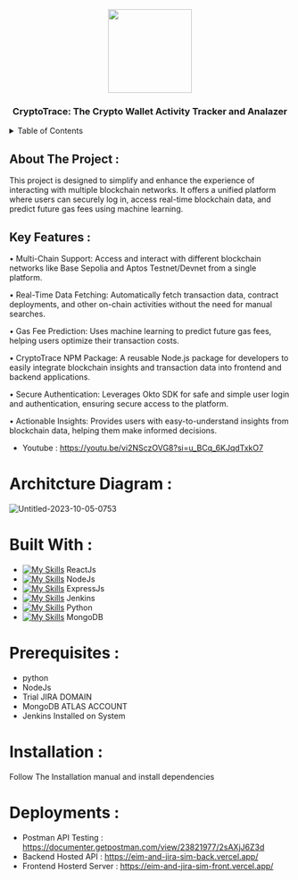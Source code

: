 <div align="center">
 <img src="https://github.com/user-attachments/assets/7b2bf691-110e-45a9-8454-a838d5aa1738" height="150px" width="150px" />
  <h3 align="center">CryptoTrace: The Crypto Wallet Activity Tracker and Analazer </h3>
</div>
<details>
  <summary>Table of Contents</summary>
  <ol>
    <li>
      <a href="#about-the-project">About The Project</a>
      <ul>
        <li><a href="#built-with">Built With</a></li>
      </ul>
    </li>
    <li>
      <a href="#getting-started">Getting Started</a>
      <ul>
        <li><a href="#prerequisites">Prerequisites</a></li>
        <li><a href="#installation">Installation</a></li>
      </ul>
    </li>
    <li><a href="#usage">Usage</a></li>
  </ol>
</details>

## About The Project : 

This project is designed to simplify and enhance the experience of interacting with multiple blockchain networks. It offers a unified platform where users can securely log in, access real-time blockchain data, and predict future gas fees using machine learning.

## Key Features :

•	Multi-Chain Support:
Access and interact with different blockchain networks like Base Sepolia and Aptos Testnet/Devnet from a single platform.

• Real-Time Data Fetching:
Automatically fetch transaction data, contract deployments, and other on-chain activities without the need for manual searches.

• Gas Fee Prediction:
Uses machine learning to predict future gas fees, helping users optimize their transaction costs.

• CryptoTrace NPM Package:
A reusable Node.js package for developers to easily integrate blockchain insights and transaction data into frontend and backend applications.

• Secure Authentication:
Leverages Okto SDK for safe and simple user login and authentication, ensuring secure access to the platform.

• Actionable Insights:
Provides users with easy-to-understand insights from blockchain data, helping them make informed decisions.

- Youtube : https://youtu.be/vi2NSczOVG8?si=u_BCq_6KJqdTxkO7

# Architcture Diagram : 
![Untitled-2023-10-05-0753](https://github.com/user-attachments/assets/92053687-cfe9-4b30-9e8b-62d0e0a78063)


# Built With : 

 - [![My Skills](https://skillicons.dev/icons?i=react&perline=3)](https://skillicons.dev) ReactJs
 - [![My Skills](https://skillicons.dev/icons?i=nodejs&perline=3)](https://skillicons.dev) NodeJs
 - [![My Skills](https://skillicons.dev/icons?i=express&perline=3)](https://skillicons.dev) ExpressJs
 - [![My Skills](https://skillicons.dev/icons?i=jenkins&perline=3)](https://skillicons.dev) Jenkins
 - [![My Skills](https://skillicons.dev/icons?i=python&perline=3)](https://skillicons.dev) Python
- [![My Skills](https://skillicons.dev/icons?i=mongodb&perline=3)](https://skillicons.dev) MongoDB

# Prerequisites : 
- python
- NodeJs
- Trial JIRA DOMAIN
- MongoDB ATLAS ACCOUNT
- Jenkins Installed on System

# Installation : 
Follow The Installation manual and install dependencies 


# Deployments :
- Postman API Testing : https://documenter.getpostman.com/view/23821977/2sAXjJ6Z3d
- Backend Hosted API : https://eim-and-jira-sim-back.vercel.app/
- Frontend Hosterd Server : https://eim-and-jira-sim-front.vercel.app/
